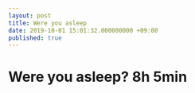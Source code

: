 ```yaml
---
layout: post
title: Were you asleep
date: 2019-10-01 15:01:32.000000000 +09:00
published: true
---
```


# Were you asleep?  8h 5min





